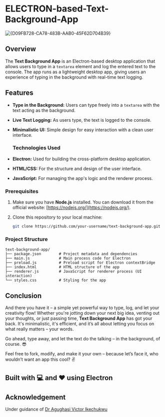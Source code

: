 # ELECTRON-based-Text-Background-App
![{D09FB728-CA78-483B-AAB0-45F62D704B39}](https://github.com/user-attachments/assets/27bd68a7-f77d-4a2d-89e9-44eca3799194)

## Overview

The **Text Background App** is an Electron-based desktop application that allows users to type in a `textarea` element and log the entered text to the console. The app runs as a lightweight desktop app, giving users an experience of typing in the background with real-time text logging.

## Features

- **Type in the Background:** Users can type freely into a `textarea` with the text acting as the background.
- **Live Text Logging:** As users type, the text is logged to the console.
- **Minimalistic UI:** Simple design for easy interaction with a clean user interface.

  ### Technologies Used

- **Electron:** Used for building the cross-platform desktop application.
- **HTML/CSS:** For the structure and design of the user interface.
- **JavaScript:** For managing the app's logic and the renderer process.


### Prerequisites

1. Make sure you have **Node.js** installed. You can download it from the official website: [https://nodejs.org/](https://nodejs.org/).
2. Clone this repository to your local machine:

   ```bash
   git clone https://github.com/your-username/text-background-app.git
### Project Structure
```
text-background-app/
├── package.json        # Project metadata and dependencies
├── main.js             # Main process code for Electron
├── preload.js          # Preload script for Electron contextBridge
├── index.html          # HTML structure of the app
├── renderer.js         # JavaScript for renderer process (UI interaction)
└── styles.css          # Styling for the app
```

## Conclusion

And there you have it – a simple yet powerful way to type, log, and let your creativity flow! Whether you're jotting down your next big idea, venting out your thoughts, or just passing time, **Text Background App** has got your back. It's minimalistic, it's efficient, and it’s all about letting you focus on what really matters – your words.

Go ahead, type away, and let the text do the talking – in the background, of course. 😎

Feel free to fork, modify, and make it your own – because let’s face it, who wouldn’t want an app this cool? ✌️

## Built with 💻 and ❤️ using Electron

## Acknowledgement
Under guidance of  [Dr Agughasi Victor Ikechukwu](https://github.com/Victor-Ikechukwu)

